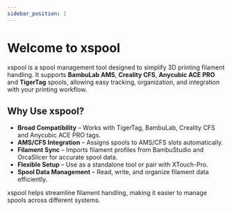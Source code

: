 ```yaml
---
sidebar_position: 1
---
```


# Welcome to xspool

xspool is a spool management tool designed to simplify 3D printing filament handling. It supports **BambuLab AMS**, **Creality CFS**, **Anycubic ACE PRO** and **TigerTag** spools, allowing easy tracking, organization, and integration with your printing workflow.

## Why Use xspool?

- **Broad Compatibility** – Works with TigerTag, BambuLab, Creality CFS and Anycubic ACE PRO tags.
- **AMS/CFS Integration** – Assigns spools to AMS/CFS slots automatically.
- **Filament Sync** – Imports filament profiles from BambuStudio and OrcaSlicer for accurate spool data.
- **Flexible Setup** – Use as a standalone tool or pair with XTouch-Pro.
- **Spool Data Management** – Read, write, and organize filament data efficiently.

xspool helps streamline filament handling, making it easier to manage spools across different systems.
